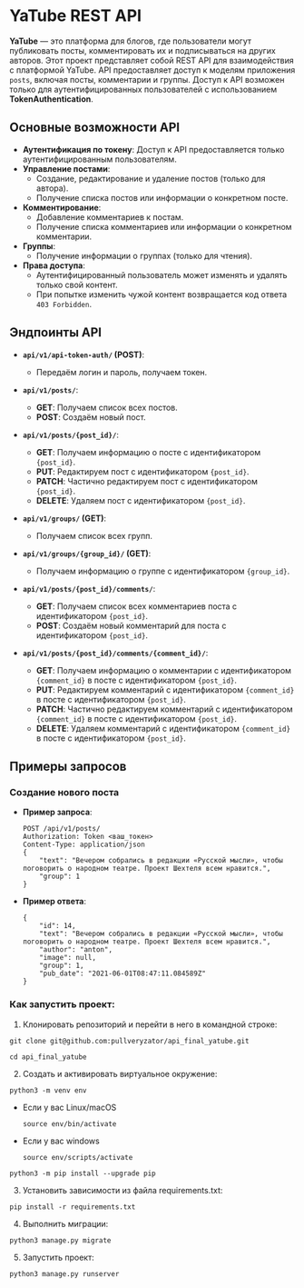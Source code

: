 # YaTube REST API

**YaTube** — это платформа для блогов, где пользователи могут публиковать посты, комментировать их и подписываться на других авторов. Этот проект представляет собой REST API для взаимодействия с платформой YaTube. API предоставляет доступ к моделям приложения `posts`, включая посты, комментарии и группы. Доступ к API возможен только для аутентифицированных пользователей с использованием **TokenAuthentication**.

## Основные возможности API

- **Аутентификация по токену**: Доступ к API предоставляется только аутентифицированным пользователям.
- **Управление постами**:
  - Создание, редактирование и удаление постов (только для автора).
  - Получение списка постов или информации о конкретном посте.
- **Комментирование**:
  - Добавление комментариев к постам.
  - Получение списка комментариев или информации о конкретном комментарии.
- **Группы**:
  - Получение информации о группах (только для чтения).
- **Права доступа**:
  - Аутентифицированный пользователь может изменять и удалять только свой контент.
  - При попытке изменить чужой контент возвращается код ответа `403 Forbidden`.

## Эндпоинты API

- **`api/v1/api-token-auth/` (POST)**:
  - Передаём логин и пароль, получаем токен.

- **`api/v1/posts/`**:
  - **GET**: Получаем список всех постов.
  - **POST**: Создаём новый пост.

- **`api/v1/posts/{post_id}/`**:
  - **GET**: Получаем информацию о посте с идентификатором `{post_id}`.
  - **PUT**: Редактируем пост с идентификатором `{post_id}`.
  - **PATCH**: Частично редактируем пост с идентификатором `{post_id}`.
  - **DELETE**: Удаляем пост с идентификатором `{post_id}`.

- **`api/v1/groups/` (GET)**:
  - Получаем список всех групп.

- **`api/v1/groups/{group_id}/` (GET)**:
  - Получаем информацию о группе с идентификатором `{group_id}`.

- **`api/v1/posts/{post_id}/comments/`**:
  - **GET**: Получаем список всех комментариев поста с идентификатором `{post_id}`.
  - **POST**: Создаём новый комментарий для поста с идентификатором `{post_id}`.

- **`api/v1/posts/{post_id}/comments/{comment_id}/`**:
  - **GET**: Получаем информацию о комментарии с идентификатором `{comment_id}` в посте с идентификатором `{post_id}`.
  - **PUT**: Редактируем комментарий с идентификатором `{comment_id}` в посте с идентификатором `{post_id}`.
  - **PATCH**: Частично редактируем комментарий с идентификатором `{comment_id}` в посте с идентификатором `{post_id}`.
  - **DELETE**: Удаляем комментарий с идентификатором `{comment_id}` в посте с идентификатором `{post_id}`.

## Примеры запросов

### Создание нового поста

- **Пример запроса**:
  ```http
  POST /api/v1/posts/
  Authorization: Token <ваш_токен>
  Content-Type: application/json
  {
      "text": "Вечером собрались в редакции «Русской мысли», чтобы поговорить о народном театре. Проект Шехтеля всем нравится.",
      "group": 1
  }

- **Пример ответа**:
  ```http
  {
      "id": 14,
      "text": "Вечером собрались в редакции «Русской мысли», чтобы поговорить о народном театре. Проект Шехтеля всем нравится.",
      "author": "anton",
      "image": null,
      "group": 1,
      "pub_date": "2021-06-01T08:47:11.084589Z"
  }

### Как запустить проект:

1. Клонировать репозиторий и перейти в него в командной строке:

```
git clone git@github.com:pullveryzator/api_final_yatube.git
```

```
cd api_final_yatube
```
2. Cоздать и активировать виртуальное окружение:
```
python3 -m venv env
```
* Если у вас Linux/macOS
    ```
    source env/bin/activate
    ```
* Если у вас windows
    ```
    source env/scripts/activate
    ```
```
python3 -m pip install --upgrade pip
```
3. Установить зависимости из файла requirements.txt:
```
pip install -r requirements.txt
```
4. Выполнить миграции:
```
python3 manage.py migrate
```
5. Запустить проект:
```
python3 manage.py runserver
```
